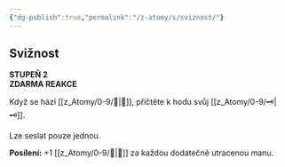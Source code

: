 ```yaml
---
{"dg-publish":true,"permalink":"/z-atomy/s/sviznost/"}
---
```


## Svižnost  
**STUPEŇ 2**  
**ZDARMA REAKCE**

Když se hází [[z_Atomy/0-9/🏁\|🏁]], přičtěte k hodu svůj [[z_Atomy/0-9/🗝\|🗝]].

Lze seslat pouze jednou.

**Posílení:** +1 [[z_Atomy/0-9/🏁\|🏁]] za každou dodatečně utracenou manu.